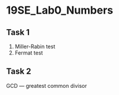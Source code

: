 # 19SE_Lab0_Numbers
## Task 1
  1. Miller-Rabin test
  2. Fermat test

## Task 2
GCD — greatest common divisor
